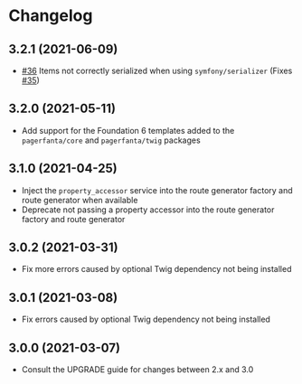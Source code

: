 # Changelog

## 3.2.1 (2021-06-09)

- [#36](https://github.com/BabDev/PagerfantaBundle/pull/36) Items not correctly serialized when using `symfony/serializer` (Fixes [#35](https://github.com/BabDev/PagerfantaBundle/issues/35))

## 3.2.0 (2021-05-11)

- Add support for the Foundation 6 templates added to the `pagerfanta/core` and `pagerfanta/twig` packages

## 3.1.0 (2021-04-25)

- Inject the `property_accessor` service into the route generator factory and route generator when available
- Deprecate not passing a property accessor into the route generator factory and route generator

## 3.0.2 (2021-03-31)

- Fix more errors caused by optional Twig dependency not being installed

## 3.0.1 (2021-03-08)

- Fix errors caused by optional Twig dependency not being installed

## 3.0.0 (2021-03-07)

- Consult the UPGRADE guide for changes between 2.x and 3.0
